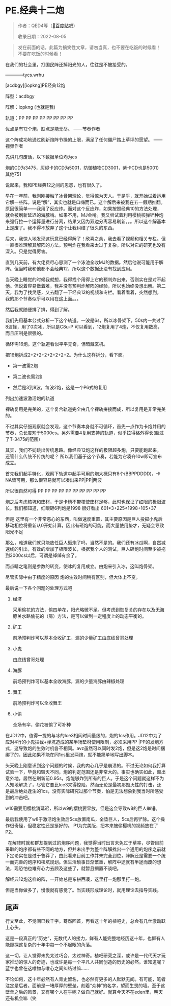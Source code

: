 # PE.经典十二炮

> 作者：QED4等（[🔗百度贴吧](https://tieba.baidu.com/p/7340391586)）
>
> 收录日期：2022-08-05

> 发在前面的话，此篇为搞笑性文章，请勿当真，也不要在吃饭的时候看！
> 不要在吃饭的时候看！

在我们的社会里，打国民阵还掉阳光的人，往往是不被接受的。

————tycs.wrhu

\[acdbgy\]\[iopkng\]PE经典12炮

阵型：acdbgy

阵解：iopkng (也就是我)

轨道：PP PP PP PP PP PP PP PP

优点是有12个炮，缺点是能无尽。 ——节奏作者

这个阵成功地通过刷新炮阵节操的上限，满足了任何僵尸踏上草坪的愿望。 ——视频作者

先讲几句废话，以下数据单位均为cs

炮的CD为3475，灰烬卡的CD为5001，防御植物CD3001，紫卡CD也是5001）其他751

说起来，我和PE经典12之间的恩怨，也有很久了。

早在一年前，我刚刚接触了冰骨架理论，觉得惊为天人。于是乎，就开始试着运用它解一些阵。说是“解”，其实也就是口嗨而已。这个解后来被我在五一假期推翻。原因很简单——我用了反应炸。而对这个反应炸，如果按照经典10的方法处理，就会被刷新延迟的海豚啃。如果不用，MJ会啃。我又尝试着利用樱桃核弹铲种炮来强行拉一个运算量进行分离，结果又因为双边分离容易刷新。。。所以这个解基本上是废了。我不得不放弃了这个让我纠结了很久的东西。

后来，我惊人地发现这玩意已经得解了！欣喜之余，我去看了视频和相关专栏。但一直很难理解其解阵的方法。预判炸在我看来太过于复杂。所以对它的研究也没有深入。只是觉得厉害。

直到几天前，有大佬费尽心思测了一个泳池全收MJ的数据。然后他说可能用于解阵。但当时我和他都不会经典12，所以这个数据还没有找到应用。

当天晚上睡觉的时候我就想，我得找个用得上它的预判炸出来，否则实在是对不起他。但说着容易做着难，我并没有预判炸解阵的经验，所以也始终没想出解。第二天，我为了找灵感，又去翻了一下经典12的视频和专栏。看着看着，突然想到，我的那个节奏似乎可以用在这上面。。。

然后我就随便排了排，得到了解。

我们先用基本公式分析一下这个轨道。一波是6s，所以冰骨架下，50s内一共过了8波怪，用了0次冰，所以是C8u-P
可以看到，12炮复用了4炮，不仅复用数高，而且压制是很强的。

循环需16炮。这个轨道看似平平无奇，但暗藏玄机。

把16炮拆成2+2+2+2+2+2+2+2。为什么这样拆分，看下面。

* 第一波需2炮

* 第二波也需2炮

* 然后是3到8波，每波2炮，这是一个P6式的复用

列出加速波激活炮的轨道

裸轨复用是完美的，这个复合轨道完全由几个裸轨拼接而成，所以复用是非常完美的。

不过其实仔细观察就会发现，这个节奏本身就不可循环，首先一点作为卡炮并用的节奏，总长度短于5000cs。另外需要4复用支持的轨道，似乎拉得格外得长(超过了T-3475的范围)

其实，我们不妨跳出传统思路。像经典12炮这样的极限超多炮，只要能跑起来，还管什么传统不传统的呢？
所以我们基于这个节奏，若能为它凑齐10w即可宣布成立。

首先我们起手特化，观察下轨道中起手可用的炮大概只有8个(BBPPDDDD)，卡NA皆可用，那么很容易就可以凑出来PP|PP|两波

所以很自然可得 PP PP PP PP PP PP PP PP PP PP

炮之后考虑核坑和垫材，于是卡槽不带核使垫材足够，此时也保证了红眼的极限波长。我们都知道，红眼砸6列炮是1998 很好看出 601*3+225<1998+105+37

但是 这里有一个非常恶心的东西，叫做速度重置，其主要原因是巨人投掷小鬼后移动相位将重新从0开始计算，因此有砸炮的可能，而大量使用垫才，无疑会导致阳光不足

那么，难道我们就只能放任巨人砸炮了吗，当然不是的。我们还有冰瓜啊，自然减速线的引出，有效的增加了极限波长，根据我个人的测试，巨人砸炮时间至少被拖到3000cs以后，可谓是绰绰有余了。

而点睛之笔则是参数的转变，使冰的复用成立。由炮来引入冰，这叫炮骨架。

尽管实际中由于精度的原因 炮的生效时间稍有区别，但大体上不变。

最后说一下各个问题的处理方式吧

1. 经济

    采用偷花的方法，偷四单花，阳光略微不足。但考虑到恢复关的存在以及无海豚关水路偷花的（屑）方法，是可以做到一定程度上的动态平衡的。

2. 矿工

    前场预判炸可以基本全收矿工，漏的少量矿工由底线曾哥处理

3. 小鬼

    由底线曾哥处理

4. 海豚

    前场预判炸可以基本全收海豚，漏的少量海豚由辣椒处理

5. 舞王

    前场预判炸可以全收舞王

6. 小偷

    全场有伞，偷花被偷了可补种

在JD12中，值得一提的与冰的Ice3相同时间量级的，炮的1cs作用。JD12中为了应对4行的小鬼拦截+弹坑造成的某半场垫材使用限制，必须采用PP |PP的发炮方式，这导致炮的生效时机各不相同。avz虽然可以同时发2炮，但是这2炮是时间捆绑了的，因此如果不能在同1cs里发两炮，就不能简单地写出脚本。

头天晚上刚意识到这个问题的时候，我的内心几乎是崩溃的。不过无论如何我打算试验一下，毕竟和毁灭不同，炮的判定范围还是非常大的。事实也确实如此，颇出意外地，居然在刷新前0.95s，炮能够炸到所有的巨人。于是这个问题就这样不为人知地解决了，尽管它要比Ice3来得惊险，然而无论是最初那毁灭性的打击，还是最后绝处逢生的1cs，没有实际研究过那个节奏，怕是无法想象到我当时所感受到的冲击吧。

w10需要用樱桃消延迟，所以w9的樱桃要早放，但是这会导致w8的巨人举锤。

最后我使用了w8于激活炮生效后5cs放置南瓜，全垫巨人，5cs后再铲除。这个操作很奇怪，但稳定性还是挺好的。
P1为完美版，把本来被偷樱桃的视频放在了P2。

  在解阵时就和群友提到过的炮序问题，我觉得当时出言未免过于草率，尽管目前采取的炮序都有些不同的地方，但并未出手为整个阵解找出一个通用的炮序之前就下定论实在是过于鲁莽了，由此看来目前工作并未完全到位，阵解还是需要一个统一而完善的炮序和核坑规划。但生活琐事日渐繁重，解阵中途就有半途而废的想法，现恐怕也难有心力去顾及这些了，就暂且搁置不谈吧。

解经典12炮这样的阵，一开始总是东拼西凑，这里打一炮那里打一炮。

但是当你做多了，慢慢就有感觉了。当实践形成理论时，就用理论去指导实践。

## 尾声

行文至此，不觉间已数千字。蓦然回首，再看这十年的植吧史，总会有几丝激动跃上心头。

这是一段真正的“历史”，无数代人的接力，鲜有人能完整地经历这十年，也鲜有人能窥探这复杂的十年中每一个不起眼的角落。

这一切，让人觉得未免太过巧合，太过神奇。植吧研究之深，或许是一代代天才玩家推动的惊人的奇迹，也或许是每一个平凡人共同创造的历史的必然。谁知道呢？蓝字也曾在这唯物与唯心之间纠结过嘛……

不论如何，这十年必然有人青史留名，也必然有更多的人默默无闻。有可能，笔者注定是后者。面前是一堵厚厚的壁垒，刻着“众神”的名字，望而生畏的墙。至于这壁垒之后的风景，又有哪个人在乎呢？做自己就好。就算今天不在eden里，明天还有机会嘛（笑
